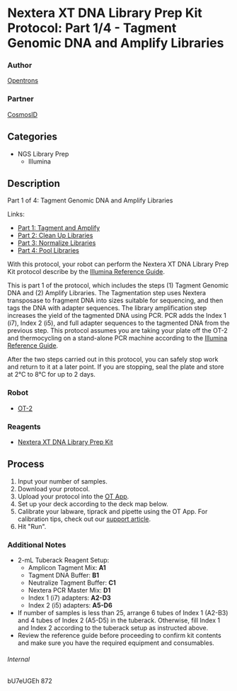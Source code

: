 # Nextera XT DNA Library Prep Kit Protocol: Part 1/4 - Tagment Genomic DNA and Amplify Libraries

### Author
[Opentrons](http://www.opentrons.com/)

### Partner
[CosmosID](http://www.cosmosid.com/)

## Categories
* NGS Library Prep
     * Illumina

## Description
Part 1 of 4: Tagment Genomic DNA and Amplify Libraries

Links: 
* [Part 1: Tagment and Amplify](./872-cosmosid-ngs-library-prep-part1) 
* [Part 2: Clean Up Libraries](./872-cosmosid-ngs-library-prep-part2) 
* [Part 3: Normalize Libraries](./872-cosmosid-ngs-library-prep-part3) 
* [Part 4: Pool Libraries](./872-cosmosid-ngs-library-prep-part4)

With this protocol, your robot can perform the Nextera XT DNA Library Prep Kit protocol describe by the [Illumina Reference Guide](https://support.illumina.com/content/dam/illumina-support/documents/documentation/chemistry_documentation/samplepreps_nextera/nextera-xt/nextera-xt-library-prep-reference-guide-15031942-03.pdf). 

This is part 1 of the protocol, which includes the steps (1) Tagment Genomic DNA and (2) Amplify Libraries. The Tagmentation step uses Nextera transposase to fragment DNA into sizes suitable for sequencing, and then tags the DNA with adapter sequences. The library amplification step increases the yield of the tagmented DNA using PCR. PCR adds the Index 1 (i7), Index 2 (i5), and full adapter sequences to the tagmented DNA from the previous step. This protocol assumes you are taking your plate off the OT-2 and thermocycling on a stand-alone PCR machine according to the [Illumina Reference Guide](https://support.illumina.com/content/dam/illumina-support/documents/documentation/chemistry_documentation/samplepreps_nextera/nextera-xt/nextera-xt-library-prep-reference-guide-15031942-03.pdf). 

After the two steps carried out in this protocol, you can safely stop work and return to it at a later point. If you are stopping, seal the plate and store at 2°C to 8°C for up to 2 days. 

### Robot
* [OT-2](https://opentrons.com/ot-2)

### Reagents
* [Nextera XT DNA Library Prep Kit](https://www.illumina.com/products/by-type/sequencing-kits/library-prep-kits/nextera-xt-dna.html)

## Process
1. Input your number of samples.
2. Download your protocol.
3. Upload your protocol into the [OT App](https://opentrons.com/ot-app).
4. Set up your deck according to the deck map below.
5. Calibrate your labware, tiprack and pipette using the OT App. For calibration tips, check out our [support article](https://support.opentrons.com/ot-2/getting-started-software-setup/deck-calibration).
6. Hit "Run".

### Additional Notes
* 2-mL Tuberack Reagent Setup:
    * Amplicon Tagment Mix: **A1**
    * Tagment DNA Buffer: **B1**
    * Neutralize Tagment Buffer: **C1**
    * Nextera PCR Master Mix: **D1**
    * Index 1 (i7) adapters: **A2-D3**
    * Index 2 (i5) adapters: **A5-D6**
* If number of samples is less than 25, arrange 6 tubes of Index 1 (A2-B3) and 4 tubes of Index 2 (A5-D5) in the tuberack. Otherwise, fill Index 1 and Index 2 according to the tuberack setup as instructed above.
* Review the reference guide before proceeding to confirm kit contents and make sure you have the required equipment and consumables.

###### Internal
bU7eUGEh
872
